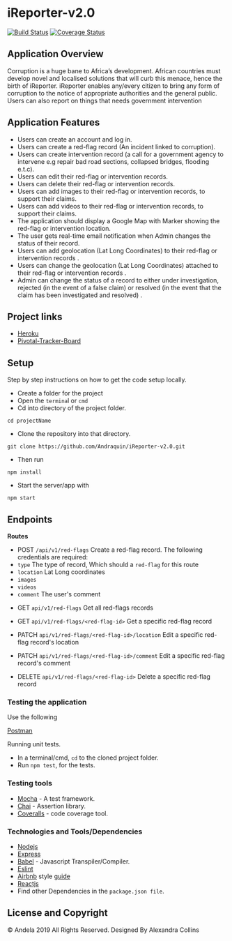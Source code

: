# iReporter-v2.0
[![Build Status](https://travis-ci.com/Andraquin/iReporter-v2.0.svg?branch=staging)](https://travis-ci.com/Andraquin/iReporter-v2.0)
[![Coverage Status](https://coveralls.io/repos/github/Andraquin/iReporter-v2.0/badge.svg)](https://coveralls.io/github/Andraquin/iReporter-v2.0)

## Application Overview
Corruption is a huge bane to Africa’s development. African countries must develop novel and
localised solutions that will curb this menace, hence the birth of iReporter. iReporter enables
any/every citizen to bring any form of corruption to the notice of appropriate authorities and the
general public. Users can also report on things that needs government intervention

## Application Features
- Users can create an account and log in.
- Users can create a red-flag record (An incident linked to corruption).
- Users can create intervention record (a call for a government agency to intervene e.g
  repair bad road sections, collapsed bridges, flooding e.t.c).
- Users can edit their red-flag or intervention records.
- Users can delete their red-flag or intervention records.
- Users can add images to their red-flag or intervention records, to support their claims.
- Users can add videos to their red-flag or intervention records, to support their claims.
- The application should display a Google Map with Marker showing the red-flag or
  intervention location.
- The user gets real-time email notification when Admin changes the status of their record.
- Users can add geolocation (Lat Long Coordinates) to their red-flag or intervention
   records .
- Users can change the geolocation (Lat Long Coordinates) attached to their red-flag or
  intervention records .
- Admin can change the status of a record to either under investigation, rejected (in the
  event of a false claim) or resolved (in the event that the claim has been investigated and
  resolved) .


## Project links

- [Heroku](https://ireporter-1.herokuapp.com/api/v1/red-flags)
- [Pivotal-Tracker-Board](https://www.pivotaltracker.com/n/projects/2313073)

## Setup

Step by step instructions on how to get the code setup locally. 

- Create a folder for the project
- Open the `termina`l or `cmd`
- Cd into directory of the project folder.

```
cd projectName
```

- Clone the repository into that directory.

```
git clone https://github.com/Andraquin/iReporter-v2.0.git
```

- Then run

```
npm install
```

- Start the server/app with

```
npm start
```

## Endpoints

**Routes**

- POST `/api/v1/red-flags` Create a red-flag record. The following credentials are required:
- `type` The type of record, Which should a `red-flag` for this route
- `location` Lat Long coordinates
- `images` 
- `videos`
- `comment` The user's comment

* GET `api/v1/red-flags` Get all red-flags records

* GET `api/v1/red-flags/<red-flag-id>` Get a specific red-flag record

* PATCH `api/v1/red-flags/<red-flag-id>/location` Edit a specific red-flag record's location

* PATCH `api/v1/red-flags/<red-flag-id>/comment` Edit a specific red-flag record's comment

* DELETE `api/v1/red-flags/<red-flag-id>` Delete a specific red-flag record


### Testing the application
Use the following

[Postman](www.getpostman.com)

Running unit tests.
* In a terminal/cmd, `cd` to the cloned project folder.
* Run `npm test`, for the tests.

### Testing tools

- [Mocha](https://mochajs.org/) - A test framework.
- [Chai](http://chaijs.com) -  Assertion library.
- [Coveralls](https://coveralls.iog) - code coverage tool.

### Technologies and Tools/Dependencies

- [Nodejs](https://nodejs.org/en/)
- [Express](https://expressjs.com/)
- [Babel](https://babeljs.io) - Javascript Transpiler/Compiler.
- [Eslint](https://eslint.org/) 
- [Airbnb](https://www.npmjs.com/package/eslint-config-airbnb) style [guide](https://github.com/airbnb/javascript)
- [Reactjs](https://reactjs.org/)
- Find other Dependencies in the `package.json file`.

## License and Copyright
&copy; Andela 2019 All Rights Reserved.
Designed By Alexandra Collins
